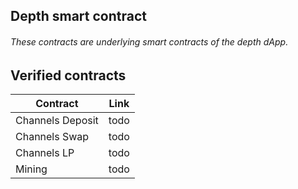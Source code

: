 ## Depth smart contract
###### These contracts are underlying smart contracts of the depth dApp.

## Verified contracts
| Contract | Link |
| --- | ----------- |
| Channels Deposit | todo |
| Channels Swap | todo |
| Channels LP | todo |
| Mining | todo |
